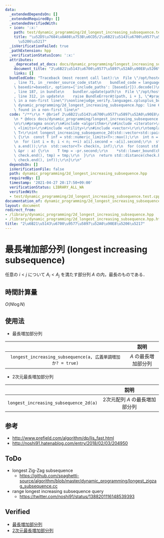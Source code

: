 ```yaml
---
data:
  _extendedDependsOn: []
  _extendedRequiredBy: []
  _extendedVerifiedWith:
  - icon: ':x:'
    path: test/dynamic_programming/2d_longest_increasing_subsequence.test.cpp
    title: "\u52D5\u7684\u8A08\u753B\u6CD5/2\u6B21\u5143\u6700\u9577\u5897\u52A0\u90E8\
      \u5206\u5217"
  _isVerificationFailed: true
  _pathExtension: hpp
  _verificationStatusIcon: ':x:'
  attributes:
    _deprecated_at_docs: docs/dynamic_programming/longest_increasing_subsequence.md
    document_title: "2\u6B21\u5143\u6700\u9577\u5897\u52A0\u90E8\u5206\u5217"
    links: []
  bundledCode: "Traceback (most recent call last):\n  File \"/opt/hostedtoolcache/Python/3.9.5/x64/lib/python3.9/site-packages/onlinejudge_verify/documentation/build.py\"\
    , line 71, in _render_source_code_stat\n    bundled_code = language.bundle(stat.path,\
    \ basedir=basedir, options={'include_paths': [basedir]}).decode()\n  File \"/opt/hostedtoolcache/Python/3.9.5/x64/lib/python3.9/site-packages/onlinejudge_verify/languages/cplusplus.py\"\
    , line 187, in bundle\n    bundler.update(path)\n  File \"/opt/hostedtoolcache/Python/3.9.5/x64/lib/python3.9/site-packages/onlinejudge_verify/languages/cplusplus_bundle.py\"\
    , line 312, in update\n    raise BundleErrorAt(path, i + 1, \"#pragma once found\
    \ in a non-first line\")\nonlinejudge_verify.languages.cplusplus_bundle.BundleErrorAt:\
    \ dynamic_programming/2d_longest_increasing_subsequence.hpp: line 6: #pragma once\
    \ found in a non-first line\n"
  code: "/**\r\n * @brief 2\u6B21\u5143\u6700\u9577\u5897\u52A0\u90E8\u5206\u5217\r\
    \n * @docs docs/dynamic_programming/longest_increasing_subsequence.md\r\n */\r\
    \n\r\n#pragma once\r\n#include <algorithm>\r\n#include <iterator>\r\n#include\
    \ <limits>\r\n#include <utility>\r\n#include <vector>\r\n\r\ntemplate <typename\
    \ T>\r\nint longest_increasing_subsequence_2d(std::vector<std::pair<T, T>> a)\
    \ {\r\n  const T inf = std::numeric_limits<T>::max();\r\n  int n = a.size();\r\
    \n  for (int i = 0; i < n; ++i) a[i].second = -a[i].second;\r\n  std::sort(a.begin(),\
    \ a.end());\r\n  std::vector<T> check(n, inf);\r\n  for (const std::pair<T, T>\
    \ &pr : a) {\r\n    T tmp = -pr.second;\r\n    *std::lower_bound(check.begin(),\
    \ check.end(), tmp) = tmp;\r\n  }\r\n  return std::distance(check.begin(), std::lower_bound(check.begin(),\
    \ check.end(), inf));\r\n}\r\n"
  dependsOn: []
  isVerificationFile: false
  path: dynamic_programming/2d_longest_increasing_subsequence.hpp
  requiredBy: []
  timestamp: '2021-04-27 20:17:50+09:00'
  verificationStatus: LIBRARY_ALL_WA
  verifiedWith:
  - test/dynamic_programming/2d_longest_increasing_subsequence.test.cpp
documentation_of: dynamic_programming/2d_longest_increasing_subsequence.hpp
layout: document
redirect_from:
- /library/dynamic_programming/2d_longest_increasing_subsequence.hpp
- /library/dynamic_programming/2d_longest_increasing_subsequence.hpp.html
title: "2\u6B21\u5143\u6700\u9577\u5897\u52A0\u90E8\u5206\u5217"
---
```

# 最長増加部分列 (longest increasing subsequence)

任意の $i < j$ について $A_i < A_j$ を満たす部分列 $A$ の内，最長のものである．


## 時間計算量

$O(N\log{N})$


## 使用法

- 最長増加部分列

||説明|
|:--:|:--:|
|`longest_increasing_subsequence(a, 広義単調増加か? = true)`|$A$ の最長増加部分列|

- 2次元最長増加部分列

||説明|
|:--:|:--:|
|`longest_increasing_subsequence_2d(a)`|2次元配列 $A$ の最長増加部分列|


## 参考

- http://www.prefield.com/algorithm/dp/lis_fast.html
- http://noshi91.hatenablog.com/entry/2018/02/03/204950


## ToDo

- longest Zig-Zag subsequence
  - https://github.com/spaghetti-source/algorithm/blob/master/dynamic_programming/longest_zigzag_subsequence.cc
- range longest increasing subsequence query
  - https://twitter.com/noshi91/status/1388201116148539393


## Verified

- [最長増加部分列](https://onlinejudge.u-aizu.ac.jp/solutions/problem/DPL_1_D/review/4082142/emthrm/C++14)
- [2次元最長増加部分列](https://atcoder.jp/contests/abc038/submissions/9237792)
